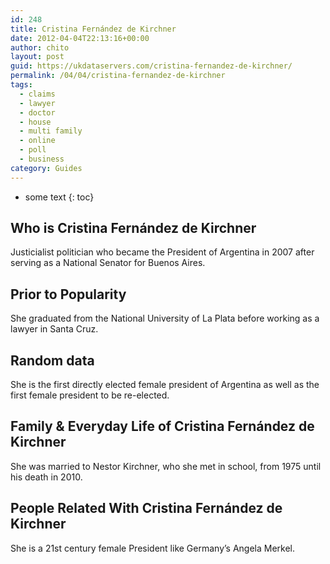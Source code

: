 ```yaml
---
id: 248
title: Cristina Fernández de Kirchner
date: 2012-04-04T22:13:16+00:00
author: chito
layout: post
guid: https://ukdataservers.com/cristina-fernandez-de-kirchner/
permalink: /04/04/cristina-fernandez-de-kirchner
tags:
  - claims
  - lawyer
  - doctor
  - house
  - multi family
  - online
  - poll
  - business
category: Guides
---
```


* some text
{: toc}


## Who is  Cristina Fernández de Kirchner
                  
                  
                  
Justicialist politician who became the President of Argentina in 2007 after serving as a National Senator for Buenos Aires.
                  
                
                
                
## Prior to Popularity 
                  
                  
                  
She graduated from the National University of La Plata before working as a lawyer in Santa Cruz.
                  
                
                
                
## Random data 
                  
                  
                  
She is the first directly elected female president of Argentina as well as the first female president to be re-elected.
                  
                
                
                
## Family & Everyday Life of Cristina Fernández de Kirchner
                  
                  
                  
She was married to Nestor Kirchner, who she met in school, from 1975 until his death in 2010.
                  
                
                
                
## People Related With  Cristina Fernández de Kirchner
                  
                  
                  
She is a 21st century female President like Germany&#8217;s Angela Merkel.
                  
                
              
            
          
          
          
    
    
  
